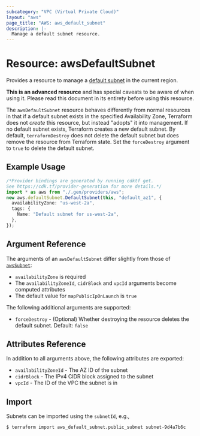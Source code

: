 ```yaml
---
subcategory: "VPC (Virtual Private Cloud)"
layout: "aws"
page_title: "AWS: aws_default_subnet"
description: |-
  Manage a default subnet resource.
---
```


# Resource: awsDefaultSubnet

Provides a resource to manage a [default subnet](http://docs.aws.amazon.com/AmazonVPC/latest/UserGuide/default-vpc.html#default-vpc-basics) in the current region.

**This is an advanced resource** and has special caveats to be aware of when using it. Please read this document in its entirety before using this resource.

The `awsDefaultSubnet` resource behaves differently from normal resources in that if a default subnet exists in the specified Availability Zone, Terraform does not *create* this resource, but instead "adopts" it into management.
If no default subnet exists, Terraform creates a new default subnet.
By default, `terraformDestroy` does not delete the default subnet but does remove the resource from Terraform state.
Set the `forceDestroy` argument to `true` to delete the default subnet.

## Example Usage

```typescript
/*Provider bindings are generated by running cdktf get.
See https://cdk.tf/provider-generation for more details.*/
import * as aws from "./.gen/providers/aws";
new aws.defaultSubnet.DefaultSubnet(this, "default_az1", {
  availabilityZone: "us-west-2a",
  tags: {
    Name: "Default subnet for us-west-2a",
  },
});

```

## Argument Reference

The arguments of an `awsDefaultSubnet` differ slightly from those of [`awsSubnet`](subnet.html):

* `availabilityZone` is required
* The `availabilityZoneId`, `cidrBlock` and `vpcId` arguments become computed attributes
* The default value for `mapPublicIpOnLaunch` is `true`

The following additional arguments are supported:

* `forceDestroy` - (Optional) Whether destroying the resource deletes the default subnet. Default: `false`

## Attributes Reference

In addition to all arguments above, the following attributes are exported:

* `availabilityZoneId` - The AZ ID of the subnet
* `cidrBlock` - The IPv4 CIDR block assigned to the subnet
* `vpcId` - The ID of the VPC the subnet is in

## Import

Subnets can be imported using the `subnetId`, e.g.,

```console
$ terraform import aws_default_subnet.public_subnet subnet-9d4a7b6c
```
